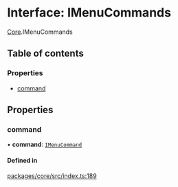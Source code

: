# Interface: IMenuCommands

[Core](../modules/Core.md).IMenuCommands

## Table of contents

### Properties

- [command](Core.IMenuCommands.md#command)

## Properties

### command

• **command**: [`IMenuCommand`](Core.IMenuCommand.md)

#### Defined in

[packages/core/src/index.ts:189](https://github.com/iniquitybbs/iniquity/blob/ab60d91/packages/core/src/index.ts#L189)
